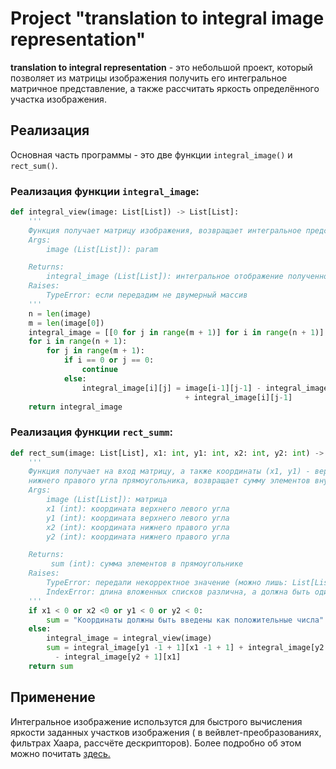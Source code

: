 # Project "translation to integral image representation"
**translation to integral representation** - это небольшой проект, который позволяет из матрицы изображения получить его интегральное матричное представление, а также рассчитать яркость определённого участка изображения.
## Реализация
Основная часть программы - это две функции `integral_image()` и `rect_sum()`. 
### Реализация функции `integral_image`:
```python
def integral_view(image: List[List]) -> List[List]:
    '''
    Функция получает матрицу изображения, возвращает интегральное представление изображения
    Args:
        image (List[List]): param

    Returns:
        integral_image (List[List]): интегральное отображение полученного изображения
    Raises:
        TypeError: если передадим не двумерный массив
    '''
    n = len(image)
    m = len(image[0])
    integral_image = [[0 for j in range(m + 1)] for i in range(n + 1)]
    for i in range(n + 1):
        for j in range(m + 1):
            if i == 0 or j == 0:
                continue
            else:
                integral_image[i][j] = image[i-1][j-1] - integral_image[i-1][j-1] + integral_image[i-1][j]\
                                       + integral_image[i][j-1]
    return integral_image
```
### Реализация функции `rect_summ`:
```python
def rect_sum(image: List[List], x1: int, y1: int, x2: int, y2: int) -> int:
    '''
    Функция получает на вход матрицу, а также координаты (x1, y1) - верхнего левого угла прямоугольника и (x2, y2) -
    нижнего правого угла прямоугольника, возвращает сумму элементов внутри этого прямоугольника
    Args:
        image (List[List]): матрица
        x1 (int): координата верхнего левого угла
        y1 (int): координата верхнего левого угла
        x2 (int): координата нижнего правого угла
        y2 (int): координата нижнего правого угла

    Returns:
         sum (int): сумма элементов в прямоугольнике
    Raises:
        TypeError: передали некорректное значение (можно лишь: List[List] и int)
        IndexError: длина вложенных списков различна, а должна быть одинакова
    '''
    if x1 < 0 or x2 <0 or y1 < 0 or y2 < 0:
        sum = "Координаты должны быть введены как положительные числа"
    else:
        integral_image = integral_view(image)
        sum = integral_image[y1 -1 + 1][x1 -1 + 1] + integral_image[y2 + 1][x2 + 1] - integral_image[y1][x2 + 1]\
          - integral_image[y2 + 1][x1]
    return sum
```
## Применение
Интегральное изображение использутся для быстрого вычисления яркости заданных участков изображения ( в вейвлет-преобразованиях, фильтрах Хаара, рассчёте дескрипторов). Более подробно об этом можно почитать [здесь.](https://russianblogs.com/article/17821863559/)
